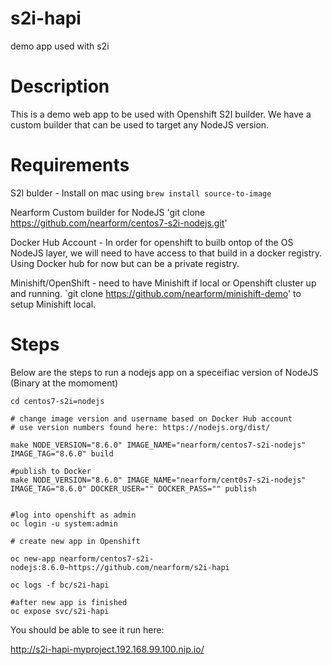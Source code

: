 # s2i-hapi
demo app used with s2i

# Description

This is a demo web app to be used with Openshift S2I builder.  We have a custom builder that can be used to target any NodeJS version. 

# Requirements

S2I bulder - Install on mac using `brew install source-to-image`

Nearform Custom builder for NodeJS 'git clone https://github.com/nearform/centos7-s2i-nodejs.git'

Docker Hub Account - In order for openshift to builb ontop of the OS NodeJS layer, we will need to have access to that build in a docker registry.  Using Docker hub for now but can be a private registry.

Minishift/OpenShift - need to have Minishift if local or Openshift cluster up and running.  `git clone https://github.com/nearform/minishift-demo' to setup Minishift local.


# Steps

Below are the steps to run a nodejs app on a speceifiac version of NodeJS (Binary at the momoment)

```
cd centos7-s2i=nodejs

# change image version and username based on Docker Hub account
# use version numbers found here: https://nodejs.org/dist/

make NODE_VERSION="8.6.0" IMAGE_NAME="nearform/centos7-s2i-nodejs" IMAGE_TAG="8.6.0" build

#publish to Docker
make NODE_VERSION="8.6.0" IMAGE_NAME="nearform/cent0s7-s2i-nodejs" IMAGE_TAG="8.6.0" DOCKER_USER="" DOCKER_PASS="" publish


#log into openshift as admin
oc login -u system:admin

# create new app in Openshift

oc new-app nearform/centos7-s2i-nodejs:8.6.0~https://github.com/nearform/s2i-hapi

oc logs -f bc/s2i-hapi

#after new app is finished
oc expose svc/s2i-hapi

```

You should be able to see it run here:

http://s2i-hapi-myproject.192.168.99.100.nip.io/










